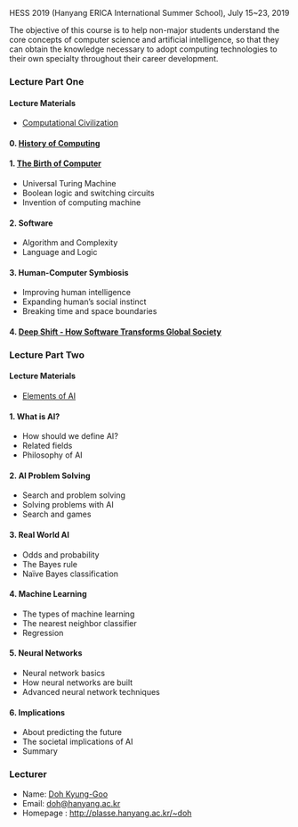 HESS 2019 (Hanyang ERICA International Summer School), July 15~23, 2019

The objective of this course is to help non-major students understand the core concepts of computer science and artificial intelligence, so that they can obtain the knowledge necessary to adopt computing technologies to their own specialty throughout their career development. 

### Lecture Part One

#### Lecture Materials
- [Computational Civilization](http://ropas.snu.ac.kr/~kwang/book-cs-leaflet.pdf)

#### 0. [History of Computing](https://drive.google.com/file/d/1S4nYXrIJ5es2rdmzBThVdum8yJcOLvSx/view?usp=sharing)

#### 1. [The Birth of Computer](https://drive.google.com/file/d/1S7fQ-Ut4XNbRxwp6QyPXGempuHaoKkUI/view?usp=sharing)
  - Universal Turing Machine
  - Boolean logic and switching circuits
  - Invention of computing machine

#### 2. Software
  - Algorithm and Complexity
  - Language and Logic

#### 3. Human-Computer Symbiosis
  - Improving human intelligence
  - Expanding human’s social instinct
  - Breaking time and space boundaries
  
#### 4. [Deep Shift - How Software Transforms Global Society](https://drive.google.com/file/d/1Tsm1MWfHr-9RJbX07kq6CvhoHToglNhT/view?usp=sharing)

### Lecture Part Two

#### Lecture Materials
- [Elements of AI](https://course.elementsofai.com)

#### 1. What is AI?
  - How should we define AI?
  - Related fields
  - Philosophy of AI 

#### 2. AI Problem Solving
  - Search and problem solving
  - Solving problems with AI
  - Search and games

#### 3. Real World AI
  - Odds and probability
  - The Bayes rule
  - Naïve Bayes classification

#### 4. Machine Learning
  - The types of machine learning
  - The nearest neighbor classifier
  - Regression

#### 5. Neural Networks
  - Neural network basics
  - How neural networks are built
  - Advanced neural network techniques

#### 6. Implications
  - About predicting the future
  - The societal implications of AI
  - Summary

### Lecturer
- Name: [Doh Kyung-Goo](http://softopians.github.io/doggzone)
- Email: doh@hanyang.ac.kr
- Homepage : http://plasse.hanyang.ac.kr/~doh
